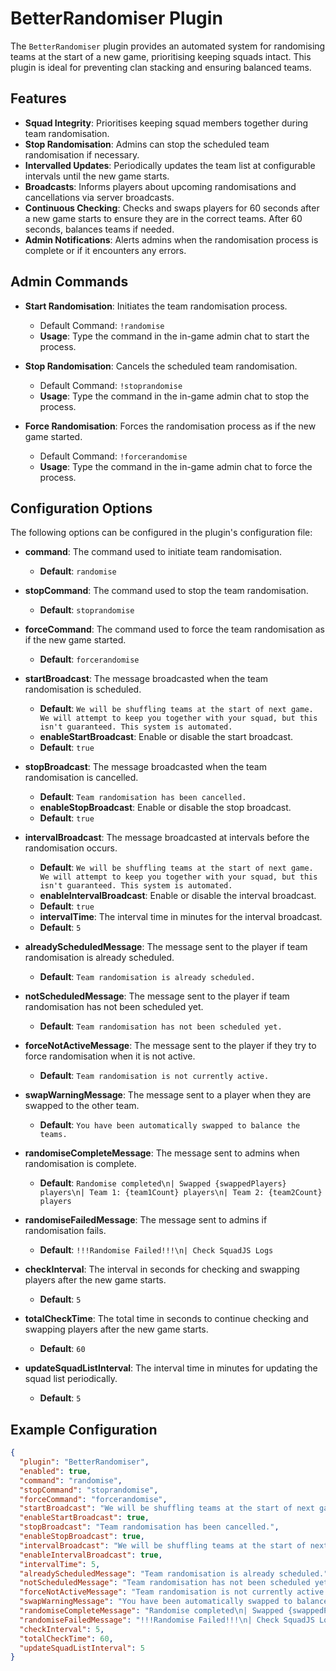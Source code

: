 # BetterRandomiser Plugin

The `BetterRandomiser` plugin provides an automated system for randomising teams at the start of a new game, prioritising keeping squads intact. This plugin is ideal for preventing clan stacking and ensuring balanced teams.

## Features

- **Squad Integrity**: Prioritises keeping squad members together during team randomisation.
- **Stop Randomisation**: Admins can stop the scheduled team randomisation if necessary.
- **Intervalled Updates**: Periodically updates the team list at configurable intervals until the new game starts.
- **Broadcasts**: Informs players about upcoming randomisations and cancellations via server broadcasts.
- **Continuous Checking**: Checks and swaps players for 60 seconds after a new game starts to ensure they are in the correct teams. After 60 seconds, balances teams if needed.
- **Admin Notifications**: Alerts admins when the randomisation process is complete or if it encounters any errors.

## Admin Commands

- **Start Randomisation**: Initiates the team randomisation process.
  - Default Command: `!randomise`
  - **Usage**: Type the command in the in-game admin chat to start the process.

- **Stop Randomisation**: Cancels the scheduled team randomisation.
  - Default Command: `!stoprandomise`
  - **Usage**: Type the command in the in-game admin chat to stop the process.

- **Force Randomisation**: Forces the randomisation process as if the new game started.
  - Default Command: `!forcerandomise`
  - **Usage**: Type the command in the in-game admin chat to force the process.

## Configuration Options

The following options can be configured in the plugin's configuration file:

- **command**: The command used to initiate team randomisation.
  - **Default**: `randomise`
  
- **stopCommand**: The command used to stop the team randomisation.
  - **Default**: `stoprandomise`

- **forceCommand**: The command used to force the team randomisation as if the new game started.
  - **Default**: `forcerandomise`

- **startBroadcast**: The message broadcasted when the team randomisation is scheduled.
  - **Default**: `We will be shuffling teams at the start of next game. We will attempt to keep you together with your squad, but this isn't guaranteed. This system is automated.`
  - **enableStartBroadcast**: Enable or disable the start broadcast.
  - **Default**: `true`

- **stopBroadcast**: The message broadcasted when the team randomisation is cancelled.
  - **Default**: `Team randomisation has been cancelled.`
  - **enableStopBroadcast**: Enable or disable the stop broadcast.
  - **Default**: `true`

- **intervalBroadcast**: The message broadcasted at intervals before the randomisation occurs.
  - **Default**: `We will be shuffling teams at the start of next game. We will attempt to keep you together with your squad, but this isn't guaranteed. This system is automated.`
  - **enableIntervalBroadcast**: Enable or disable the interval broadcast.
  - **Default**: `true`
  - **intervalTime**: The interval time in minutes for the interval broadcast.
  - **Default**: `5`

- **alreadyScheduledMessage**: The message sent to the player if team randomisation is already scheduled.
  - **Default**: `Team randomisation is already scheduled.`

- **notScheduledMessage**: The message sent to the player if team randomisation has not been scheduled yet.
  - **Default**: `Team randomisation has not been scheduled yet.`

- **forceNotActiveMessage**: The message sent to the player if they try to force randomisation when it is not active.
  - **Default**: `Team randomisation is not currently active.`

- **swapWarningMessage**: The message sent to a player when they are swapped to the other team.
  - **Default**: `You have been automatically swapped to balance the teams.`

- **randomiseCompleteMessage**: The message sent to admins when randomisation is complete.
  - **Default**: `Randomise completed\n| Swapped {swappedPlayers} players\n| Team 1: {team1Count} players\n| Team 2: {team2Count} players`

- **randomiseFailedMessage**: The message sent to admins if randomisation fails.
  - **Default**: `!!!Randomise Failed!!!\n| Check SquadJS Logs`

- **checkInterval**: The interval in seconds for checking and swapping players after the new game starts.
  - **Default**: `5`

- **totalCheckTime**: The total time in seconds to continue checking and swapping players after the new game starts.
  - **Default**: `60`

- **updateSquadListInterval**: The interval time in minutes for updating the squad list periodically.
  - **Default**: `5`

## Example Configuration

```json
{
  "plugin": "BetterRandomiser",
  "enabled": true,
  "command": "randomise",
  "stopCommand": "stoprandomise",
  "forceCommand": "forcerandomise",
  "startBroadcast": "We will be shuffling teams at the start of next game. We will attempt to keep you together with your squad, but this isn't guaranteed. This system is automated.",
  "enableStartBroadcast": true,
  "stopBroadcast": "Team randomisation has been cancelled.",
  "enableStopBroadcast": true,
  "intervalBroadcast": "We will be shuffling teams at the start of next game. We will attempt to keep you together with your squad, but this isn't guaranteed. This system is automated.",
  "enableIntervalBroadcast": true,
  "intervalTime": 5,
  "alreadyScheduledMessage": "Team randomisation is already scheduled.",
  "notScheduledMessage": "Team randomisation has not been scheduled yet.",
  "forceNotActiveMessage": "Team randomisation is not currently active.",
  "swapWarningMessage": "You have been automatically swapped to balance the teams.",
  "randomiseCompleteMessage": "Randomise completed\n| Swapped {swappedPlayers} players\n| Team 1: {team1Count} players\n| Team 2: {team2Count} players",
  "randomiseFailedMessage": "!!!Randomise Failed!!!\n| Check SquadJS Logs",
  "checkInterval": 5,
  "totalCheckTime": 60,
  "updateSquadListInterval": 5
}
